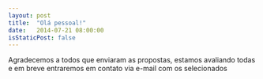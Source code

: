 ```yaml
---
layout: post
title:  "Olá pessoal!"
date:   2014-07-21 08:00:00
isStaticPost: false
---
```


Agradecemos a todos que enviaram as propostas, estamos avaliando todas e em breve entraremos em contato via e-mail com os selecionados
